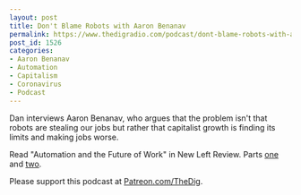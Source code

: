 ```yaml
---
layout: post
title: Don't Blame Robots with Aaron Benanav
permalink: https://www.thedigradio.com/podcast/dont-blame-robots-with-aaron-benanav/index.html
post_id: 1526
categories: 
- Aaron Benanav
- Automation
- Capitalism
- Coronavirus
- Podcast
---
```


Dan interviews Aaron Benanav, who argues that the problem isn't that robots are stealing our jobs but rather that capitalist growth is finding its limits and making jobs worse.

Read "Automation and the Future of Work" in 
New Left Review. Parts 
[one](https://newleftreview.org/issues/II119/articles/aaron-benanav-automation-and-the-future-of-work-1) and 
[two](https://newleftreview.org/issues/II120/articles/aaron-benanav-automation-and-the-future-of-work-2).

Please support this podcast at 
[Patreon.com/TheDig](http://Patreon.com/TheDig).